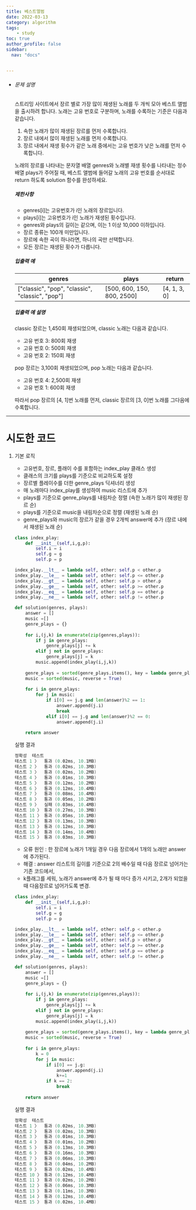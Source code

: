 ```yaml
---
title: 베스트앨범
date: 2022-03-13
category: algorithm
tags:
    - study
toc: true
author_profile: false
sidebar:
  nav: "docs"


---
```


- ###### 문제 설명

  스트리밍 사이트에서 장르 별로 가장 많이 재생된 노래를 두 개씩 모아 베스트 앨범을 출시하려 합니다. 노래는 고유 번호로 구분하며, 노래를 수록하는 기준은 다음과 같습니다.

  1. 속한 노래가 많이 재생된 장르를 먼저 수록합니다.
  2. 장르 내에서 많이 재생된 노래를 먼저 수록합니다.
  3. 장르 내에서 재생 횟수가 같은 노래 중에서는 고유 번호가 낮은 노래를 먼저 수록합니다.

  노래의 장르를 나타내는 문자열 배열 genres와 노래별 재생 횟수를 나타내는 정수 배열 plays가 주어질 때, 베스트 앨범에 들어갈 노래의 고유 번호를 순서대로 return 하도록 solution 함수를 완성하세요.

  ##### 제한사항

  - genres[i]는 고유번호가 i인 노래의 장르입니다.
  - plays[i]는 고유번호가 i인 노래가 재생된 횟수입니다.
  - genres와 plays의 길이는 같으며, 이는 1 이상 10,000 이하입니다.
  - 장르 종류는 100개 미만입니다.
  - 장르에 속한 곡이 하나라면, 하나의 곡만 선택합니다.
  - 모든 장르는 재생된 횟수가 다릅니다.

  ##### 입출력 예

  | genres                                   | plays                      | return       |
  | ---------------------------------------- | -------------------------- | ------------ |
  | ["classic", "pop", "classic", "classic", "pop"] | [500, 600, 150, 800, 2500] | [4, 1, 3, 0] |

  ##### 입출력 예 설명

  classic 장르는 1,450회 재생되었으며, classic 노래는 다음과 같습니다.

  - 고유 번호 3: 800회 재생
  - 고유 번호 0: 500회 재생
  - 고유 번호 2: 150회 재생

  pop 장르는 3,100회 재생되었으며, pop 노래는 다음과 같습니다.

  - 고유 번호 4: 2,500회 재생
  - 고유 번호 1: 600회 재생

  따라서 pop 장르의 [4, 1]번 노래를 먼저, classic 장르의 [3, 0]번 노래를 그다음에 수록합니다.

------

# 시도한 코드

1. 기본 로직

   - 고유번호, 장르, 플래이 수를 포함하는 index_play 클래스 생성
   - 클래스의 크기를 plays를 기준으로 비교하도록 설정
   - 장르별 플레이수를 더한 genre_plays 딕셔너리 생성
   - 매 노래마다 index_play를 생성하여 music 리스트에 추가 
   - plays를 기준으로 genre_plays를 내림차순 정렬 (속한 노래가 많이 재생된 장르 순)
   - plays를 기준으로 music을 내림차순으로 정렬 (재생된 노래 순)
   - genre_plays와 music의 장르가 같을 경우 2개씩 answer에 추가 (장르 내에서 재생된 노래 순)

   ```python
   class index_play:
       def __init__(self,i,g,p):
           self.i = i
           self.g = g
           self.p = p

   index_play.__lt__ = lambda self, other: self.p < other.p
   index_play.__le__ = lambda self, other: self.p <= other.p
   index_play.__gt__ = lambda self, other: self.p > other.p
   index_play.__ge__ = lambda self, other: self.p >= other.p
   index_play.__eq__ = lambda self, other: self.p == other.p
   index_play.__ne__ = lambda self, other: self.p != other.p

   def solution(genres, plays):
       answer = []
       music =[]
       genre_plays = {}
       
       for i,(j,k) in enumerate(zip(genres,plays)):
           if j in genre_plays:
               genre_plays[j] += k
           elif j not in genre_plays:
               genre_plays[j] = k
           music.append(index_play(i,j,k))
           
       genre_plays = sorted(genre_plays.items(), key = lambda genre_plays:genre_plays[1], reverse = True)
       music = sorted(music, reverse = True)
       
       for i in genre_plays:
           for j in music:
               if i[0] == j.g and len(answer)%2 == 1:
                   answer.append(j.i)
                   break
               elif i[0] == j.g and len(answer)%2 == 0:
                   answer.append(j.i)
               
       return answer
   ```

   실행 결과

   ```powershell
   정확성  테스트
   테스트 1 〉	통과 (0.02ms, 10.1MB)
   테스트 2 〉	통과 (0.02ms, 10.3MB)
   테스트 3 〉	통과 (0.02ms, 10.2MB)
   테스트 4 〉	통과 (0.01ms, 10.3MB)
   테스트 5 〉	통과 (0.12ms, 10.2MB)
   테스트 6 〉	통과 (0.12ms, 10.4MB)
   테스트 7 〉	통과 (0.08ms, 10.4MB)
   테스트 8 〉	통과 (0.05ms, 10.2MB)
   테스트 9 〉	실패 (0.03ms, 10.4MB)
   테스트 10 〉	통과 (0.27ms, 10.3MB)
   테스트 11 〉	통과 (0.05ms, 10.1MB)
   테스트 12 〉	통과 (0.13ms, 10.3MB)
   테스트 13 〉	통과 (0.12ms, 10.3MB)
   테스트 14 〉	통과 (0.14ms, 10.4MB)
   테스트 15 〉	통과 (0.03ms, 10.3MB)
   ```

   * 오류 원인 : 한 장르에 노래가 1개일 경우 다음 장르에서 1개의 노래만 answer에 추가된다.
   * 해결 : answer 리스트의 길이를 기준으로 2의 배수일 때 다음 장르로 넘어가는 기존 코드에서,
   * k플래그를 세워, 노래가 answer에 추가 될 때 마다 증가 시키고, 2개가 되었을 때 다음장르로 넘어가도록 변경.

   ```python
   class index_play:
       def __init__(self,i,g,p):
           self.i = i
           self.g = g
           self.p = p

   index_play.__lt__ = lambda self, other: self.p < other.p
   index_play.__le__ = lambda self, other: self.p <= other.p
   index_play.__gt__ = lambda self, other: self.p > other.p
   index_play.__ge__ = lambda self, other: self.p >= other.p
   index_play.__eq__ = lambda self, other: self.p == other.p
   index_play.__ne__ = lambda self, other: self.p != other.p

   def solution(genres, plays):
       answer = []
       music =[]
       genre_plays = {}
       
       for i,(j,k) in enumerate(zip(genres,plays)):
           if j in genre_plays:
               genre_plays[j] += k
           elif j not in genre_plays:
               genre_plays[j] = k
           music.append(index_play(i,j,k))
           
       genre_plays = sorted(genre_plays.items(), key = lambda genre_plays:genre_plays[1], reverse = True)
       music = sorted(music, reverse = True)
       
       for i in genre_plays:
           k = 0
           for j in music:
               if i[0] == j.g:
                   answer.append(j.i)
                   k+=1
               if k == 2:
                   break
               
       return answer
   ```

   실행 결과

   ```powershell
   정확성  테스트
   테스트 1 〉	통과 (0.02ms, 10.3MB)
   테스트 2 〉	통과 (0.02ms, 10.3MB)
   테스트 3 〉	통과 (0.01ms, 10.3MB)
   테스트 4 〉	통과 (0.01ms, 10.2MB)
   테스트 5 〉	통과 (0.13ms, 10.3MB)
   테스트 6 〉	통과 (0.16ms, 10.3MB)
   테스트 7 〉	통과 (0.06ms, 10.3MB)
   테스트 8 〉	통과 (0.04ms, 10.2MB)
   테스트 9 〉	통과 (0.02ms, 10.4MB)
   테스트 10 〉	통과 (0.12ms, 10.4MB)
   테스트 11 〉	통과 (0.02ms, 10.2MB)
   테스트 12 〉	통과 (0.06ms, 10.3MB)
   테스트 13 〉	통과 (0.11ms, 10.3MB)
   테스트 14 〉	통과 (0.12ms, 10.4MB)
   테스트 15 〉	통과 (0.02ms, 10.4MB)
   ```

